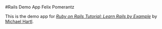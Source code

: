 #Rails Demo App
Felix Pomerantz

This is the demo app for
[*Ruby on Rails Tutorial: Learn Rails by Example*](http://railstutorial.org/)
by [Michael Hartl](http://michaelhartl.com/).